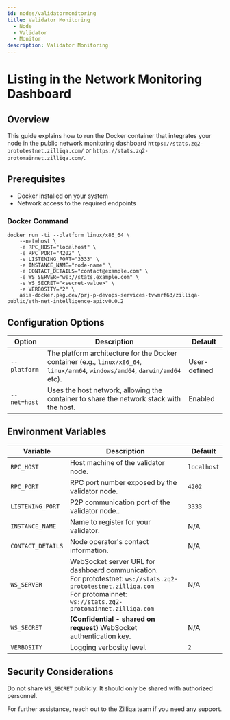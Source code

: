 ```yaml
---
id: nodes/validatormonitoring
title: Validator Monitoring 
  - Node 
  - Validator 
  - Monitor 
description: Validator Monitoring 
---
```


# Listing in the Network Monitoring Dashboard 

## Overview

This guide explains how to run the Docker container that integrates your node in the public network monitoring dashboard `https://stats.zq2-prototestnet.zilliqa.com/` or `https://stats.zq2-protomainnet.zilliqa.com/`.

## Prerequisites
* Docker installed on your system
* Network access to the required endpoints

### Docker Command

```
docker run -ti --platform linux/x86_64 \
    --net=host \
    -e RPC_HOST="localhost" \
    -e RPC_PORT="4202" \
    -e LISTENING_PORT="3333" \
    -e INSTANCE_NAME="node-name" \
    -e CONTACT_DETAILS="contact@example.com" \
    -e WS_SERVER="ws://stats.example.com" \
    -e WS_SECRET="<secret-value>" \
    -e VERBOSITY="2" \
    asia-docker.pkg.dev/prj-p-devops-services-tvwmrf63/zilliqa-public/eth-net-intelligence-api:v0.0.2
```

## Configuration Options

| Option       | Description                                                                               | Default      |
| ------------ | ----------------------------------------------------------------------------------------- | ------------ |
| `--platform` | The platform architecture for the Docker container (e.g., `linux/x86_64`, `linux/arm64`, `windows/amd64`, `darwin/amd64` etc). | User-defined |
| `--net=host` | Uses the host network, allowing the container to share the network stack with the host.  | Enabled      |



## Environment Variables

| Variable          | Description                                                          | Default     |
| ----------------- | -------------------------------------------------------------------- | ----------- |
| `RPC_HOST`        | Host machine of the validator node.                                  | `localhost` |
| `RPC_PORT`        | RPC port number exposed by the validator node.                   | `4202`      |
| `LISTENING_PORT`  | P2P communication port of the validator node..                              | `3333`      |
| `INSTANCE_NAME`   | Name to register for your validator.                           | N/A         |
| `CONTACT_DETAILS` | Node operator's contact information.                           | N/A         |
| `WS_SERVER`       | WebSocket server URL for dashboard communication.<br>For prototestnet: `ws://stats.zq2-prototestnet.zilliqa.com` <br>For protomainnet: `ws://stats.zq2-protomainnet.zilliqa.com` | N/A |
| `WS_SECRET`       | **(Confidential - shared on request)** WebSocket authentication key. | N/A         |
| `VERBOSITY`       | Logging verbosity level.                                             | `2`         |


## Security Considerations

Do not share `WS_SECRET` publicly. It should only be shared with authorized personnel.


For further assistance, reach out to the Zilliqa team if you need any support.

